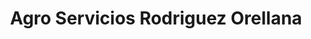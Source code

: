 ---
title: "Agro Servicios Rodriguez Orellana"
url: /bazan/agro-servicios-rodriguez-orellana/
shop: Garten-Center
---